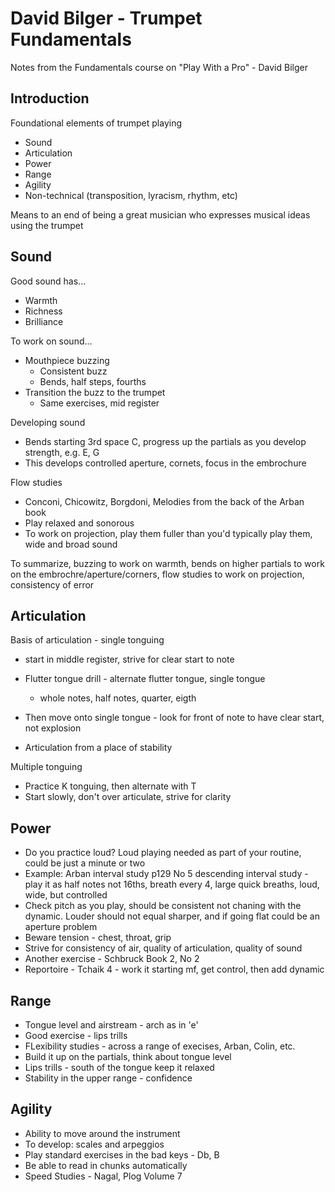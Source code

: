 # David Bilger - Trumpet Fundamentals

Notes from the Fundamentals course on "Play With a Pro" - David Bilger

## Introduction

Foundational elements of trumpet playing

* Sound
* Articulation
* Power
* Range
* Agility
* Non-technical (transposition, lyracism, rhythm, etc)

Means to an end of being a great musician who expresses musical ideas using the trumpet

## Sound

Good sound has...

* Warmth
* Richness
* Brilliance

To work on sound...

* Mouthpiece buzzing
  * Consistent buzz
  * Bends, half steps, fourths
* Transition the buzz to the trumpet
  * Same exercises, mid register

Developing sound

* Bends starting 3rd space C, progress up the partials as you develop strength, e.g. E, G
* This develops controlled aperture, cornets, focus in the embrochure

Flow studies

* Conconi, Chicowitz, Borgdoni, Melodies from the back of the Arban book
* Play relaxed and sonorous
* To work on projection, play them fuller than you'd typically play them, wide and broad sound

To summarize, buzzing to work on warmth, bends on higher partials to work on the embrochre/aperture/corners, flow studies to work on projection, consistency of error

## Articulation

Basis of articulation - single tonguing

* start in middle register, strive for clear start to note
* Flutter tongue drill - alternate flutter tongue, single tongue
  * whole notes, half notes, quarter, eigth

* Then move onto single tongue - look for front of note to have clear start, not explosion
* Articulation from a place of stability

Multiple tonguing

* Practice K tonguing, then alternate with T
* Start slowly, don't over articulate, strive for clarity

## Power


* Do you practice loud? Loud playing needed as part of your routine, could be just a minute or two
* Example: Arban interval study p129 No 5 descending interval study - play it as
half notes not 16ths, breath every 4, large quick breaths, loud, wide, but controlled
* Check pitch as you play, should be consistent not chaning with the dynamic. Louder should not
equal sharper, and if going flat could be an aperture problem
* Beware tension - chest, throat, grip
* Strive for consistency of air, quality of articulation, quality of sound
* Another exercise - Schbruck Book 2, No 2
* Reportoire - Tchaik 4 - work it starting mf, get control, then add dynamic


## Range

* Tongue level and airstream - arch as in 'e'
* Good exercise - lips trills
* FLexibility studies - across a range of execises, Arban, Colin, etc.
* Build it up on the partials, think about tongue level
* Lips trills - south of the tongue keep it relaxed
* Stability in the upper range - confidence

## Agility

* Ability to move around the instrument
* To develop: scales and arpeggios
* Play standard exercises in the bad keys - Db, B
* Be able to read in chunks automatically
* Speed Studies - Nagal, Plog Volume 7